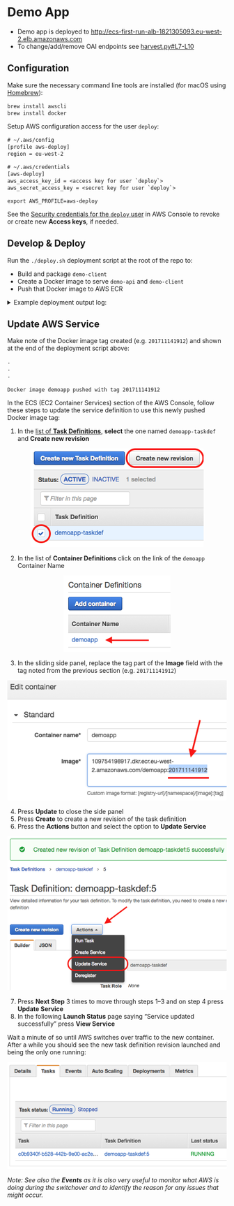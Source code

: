 # Demo App

- Demo app is deployed to http://ecs-first-run-alb-1821305093.eu-west-2.elb.amazonaws.com
- To change/add/remove OAI endpoints see [harvest.py#L7-L10](demo-api/demoapi/resources/harvest.py#L7-L10)

## Configuration

Make sure the necessary command line tools are installed (for macOS using [Homebrew](https://brew.sh)):

```shell
brew install awscli
brew install docker
```

Setup AWS configuration access for the user `deploy`:

```
# ~/.aws/config
[profile aws-deploy]
region = eu-west-2
```

```
# ~/.aws/credentials
[aws-deploy]
aws_access_key_id = <access key for user `deploy`>
aws_secret_access_key = <secret key for user `deploy`>
```

```shell
export AWS_PROFILE=aws-deploy
```

See the [Security credentials for the `deploy` user](https://console.aws.amazon.com/iam/home?region=eu-west-2#/users/deploy?section=security_credentials) in AWS Console to revoke or create new **Access keys**, if needed.

## Develop & Deploy

Run the `./deploy.sh` deployment script at the root of the repo to:

- Build and package `demo-client`
- Create a Docker image to serve `demo-api` and `demo-client`
- Push that Docker image to AWS ECR

<details>
    <summary>Example deployment output log:</summary>

```shell
$ ./deploy.sh 
yarn install v1.3.2
[1/4] 🔍  Resolving packages...
success Already up-to-date.
✨  Done in 0.73s.
yarn run v1.3.2
$ node scripts/build.js
Creating an optimized production build...
Compiled successfully.

File sizes after gzip:

  272.46 KB (+4 B)  build/static-resources/js/main.5b5d75ab.js
  210.82 KB         build/97b61571e565ed9b8dc0.worker.js
  210.17 KB         build/static-resources/js/0.e97e681d.chunk.js
  21.83 KB          build/static-resources/css/main.cd7cf278.css

The project was built assuming it is hosted at the server root.
To override this, specify the homepage in your package.json.
For example, add this to build it for GitHub Pages:

  "homepage" : "http://myname.github.io/myapp",

The ../demo-api/build folder is ready to be deployed.
You may serve it with a static server:

  yarn global add serve
  serve -s ../demo-api/build

✨  Done in 52.76s.
WARNING! Using --password via the CLI is insecure. Use --password-stdin.
Login Succeeded
Sending build context to Docker daemon   18.8MB
Step 1/4 : FROM kennethreitz/pipenv
# Executing 3 build triggers...
Step 1/1 : COPY Pipfile Pipfile
 ---> Using cache
Step 1/1 : COPY Pipfile.lock Pipfile.lock
 ---> Using cache
Step 1/1 : RUN set -ex && pipenv install --deploy --system
 ---> Using cache
 ---> 830574db1c92
Step 2/4 : COPY . /app
 ---> 8b29fad4a255
Step 3/4 : RUN mkdir uploads
 ---> Running in ead8913716e3
 ---> 17ce288634ad
Removing intermediate container ead8913716e3
Step 4/4 : CMD ./run.sh
 ---> Running in 03571708e0fa
 ---> 7ed60fc93d53
Removing intermediate container 03571708e0fa
Successfully built 7ed60fc93d53
Successfully tagged demoapp:201711141912
The push refers to a repository [109754198917.dkr.ecr.eu-west-2.amazonaws.com/demoapp]
a61d92c57620: Pushed 
012c5d1f632c: Pushed 
96789440223b: Layer already exists 
f79c9bcce7eb: Layer already exists 
9c15ccf74da6: Layer already exists 
4222bcd1e622: Layer already exists 
cd7b58458371: Layer already exists 
4674279fa6bb: Layer already exists 
21373cf20030: Layer already exists 
eff11cc62052: Layer already exists 
1b34d79f9112: Layer already exists 
63866df00998: Layer already exists 
2f9128310b77: Layer already exists 
d9a5f9b8d5c2: Layer already exists 
c01c63c6823d: Layer already exists 
201711141912: digest: sha256:d9d12d2d2c50f18f67acea5a08f0c86724c7190653409f18acb297a444a51748 size: 3470

Docker image demoapp pushed with tag 201711141912
```
</details>

## Update AWS Service

Make note of the Docker image tag created (e.g. `201711141912`) and shown at the end of the deployment script above:

```shell
.
.
.

Docker image demoapp pushed with tag 201711141912
```

In the ECS (EC2 Container Services) section of the AWS Console, follow these steps to update the service definition to use this newly pushed Docker image tag:

1. In the [list of **Task Definitions**](https://eu-west-2.console.aws.amazon.com/ecs/home?region=eu-west-2#/taskDefinitions), **select** the one named `demoapp-taskdef` and **Create new revision**

<p align="center">
   <img src="screenshots/taskdef-new-revision.png">
</p>

2. In the list of **Container Definitions** click on the link of the `demoapp` Container Name

<p align="center">
   <img src="screenshots/taskdef-edit-container.png">
</p>

3. In the sliding side panel, replace the tag part of the **Image** field with the tag noted from the previous section (e.g. `201711141912`)

<p align="center">
   <img src="screenshots/taskdef-edit-image.png">
</p>

4. Press **Update** to close the side panel
5. Press **Create** to create a new revision of the task definition
6. Press the **Actions** button and select the option to **Update Service**

<p align="center">
   <img src="screenshots/taskdef-update-service.png">
</p>

7. Press **Next Step** 3 times to move through steps 1–3 and on step 4 press **Update Service**
8. In the following **Launch Status** page saying “Service updated successfully” press **View Service**

Wait a minute of so until AWS switches over traffic to the new container. After a while you should see the new task definition revision launched and being the only one running:

<p align="center">
   <img src="screenshots/service-tasks.png">
</p>

*Note: See also the **Events** as it is also very useful to monitor what AWS is doing during the switchover and to identify the reason for any issues that might occur.*

